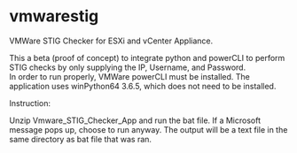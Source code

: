 # vmwarestig
VMWare STIG Checker for ESXi and vCenter Appliance.

This a beta (proof of concept) to integrate python and powerCLI to perform STIG checks by only supplying the IP, Username, and Password.  
In order to run properly, VMWare powerCLI must be installed.  The application uses winPython64 3.6.5, which does not need to be installed.  

Instruction:

Unzip Vmware_STIG_Checker_App and run the bat file.  If a Microsoft message pops up, choose to run anyway.
The output will be a text file in the same directory as bat file that was ran.

